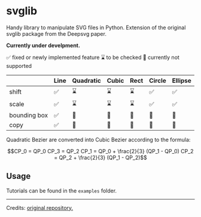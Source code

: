 # svglib

  
  

Handy library to manipulate SVG files in Python. Extension of the original svglib package from the Deepsvg paper.

  

**Currently under develpment.**

✅ fixed or newly implemented feature
⌛ to be checked
🚫 currently not supported 

|              | Line | Quadratic | Cubic | Rect | Circle | Ellipse |
|--------------|------|-----------|-------|------|--------|---------|
| shift        | ✅    | ⌛         | ⌛     | ⌛    | ✅      | ✅       |
| scale        | ✅    | ⌛         | ⌛     | ⌛    | ✅      | ✅       |
| bounding box | ✅    | 🚫         | 🚫     | 🚫    | 🚫      | 🚫       |
| copy         | ✅    | 🚫         | 🚫     | 🚫    | 🚫      | 🚫       |


Quadratic Bezier are converted into Cubic Bezier according to the formula:

```math
CP_0 = QP_0 
CP_3 = QP_2 
CP_1 = QP_0 + \frac{2}{3} (QP_1 - QP_0) 
CP_2 = QP_2 + \frac{2}{3} (QP_1 - QP_2)
```

## Usage

Tutorials can be found in the `examples` folder.

  
  ---

Credits: [original repository.](https://github.com/alexandre01/deepsvg/tree/master/deepsvg/svglib)